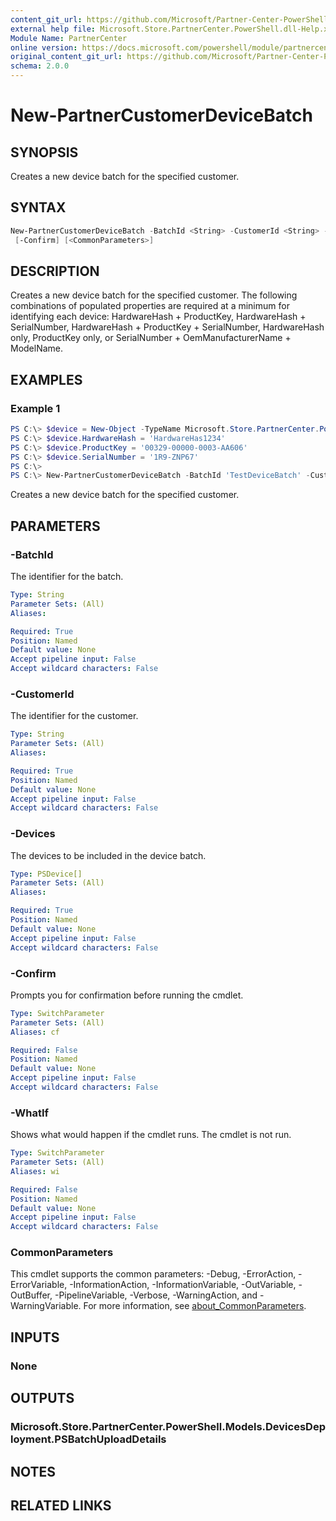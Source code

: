```yaml
---
content_git_url: https://github.com/Microsoft/Partner-Center-PowerShell/blob/master/docs/help/New-PartnerCustomerDeviceBatch.md
external help file: Microsoft.Store.PartnerCenter.PowerShell.dll-Help.xml
Module Name: PartnerCenter
online version: https://docs.microsoft.com/powershell/module/partnercenter/New-PartnerCustomerDeviceBatch
original_content_git_url: https://github.com/Microsoft/Partner-Center-PowerShell/blob/master/docs/help/New-PartnerCustomerDeviceBatch.md
schema: 2.0.0
---
```


# New-PartnerCustomerDeviceBatch

## SYNOPSIS
Creates a new device batch for the specified customer.

## SYNTAX

```powershell
New-PartnerCustomerDeviceBatch -BatchId <String> -CustomerId <String> -Devices <PSDevice[]> [-WhatIf]
 [-Confirm] [<CommonParameters>]
```

## DESCRIPTION
Creates a new device batch for the specified customer. The following combinations of populated properties are required at a minimum for identifying each device: HardwareHash + ProductKey, HardwareHash + SerialNumber, HardwareHash + ProductKey + SerialNumber, HardwareHash only, ProductKey only, or SerialNumber + OemManufacturerName + ModelName.

## EXAMPLES

### Example 1
```powershell
PS C:\> $device = New-Object -TypeName Microsoft.Store.PartnerCenter.PowerShell.Models.DevicesDeployment.PSDevice
PS C:\> $device.HardwareHash = 'HardwareHas1234'
PS C:\> $device.ProductKey = '00329-00000-0003-AA606'
PS C:\> $device.SerialNumber = '1R9-ZNP67'
PS C:\>
PS C:\> New-PartnerCustomerDeviceBatch -BatchId 'TestDeviceBatch' -CustomerId '46a62ece-10ad-42e5-b3f1-b2ed53e6fc08' -Devices $device
```

Creates a new device batch for the specified customer.

## PARAMETERS

### -BatchId
The identifier for the batch.

```yaml
Type: String
Parameter Sets: (All)
Aliases:

Required: True
Position: Named
Default value: None
Accept pipeline input: False
Accept wildcard characters: False
```

### -CustomerId
The identifier for the customer.

```yaml
Type: String
Parameter Sets: (All)
Aliases:

Required: True
Position: Named
Default value: None
Accept pipeline input: False
Accept wildcard characters: False
```

### -Devices
The devices to be included in the device batch.

```yaml
Type: PSDevice[]
Parameter Sets: (All)
Aliases:

Required: True
Position: Named
Default value: None
Accept pipeline input: False
Accept wildcard characters: False
```

### -Confirm
Prompts you for confirmation before running the cmdlet.

```yaml
Type: SwitchParameter
Parameter Sets: (All)
Aliases: cf

Required: False
Position: Named
Default value: None
Accept pipeline input: False
Accept wildcard characters: False
```

### -WhatIf
Shows what would happen if the cmdlet runs.
The cmdlet is not run.

```yaml
Type: SwitchParameter
Parameter Sets: (All)
Aliases: wi

Required: False
Position: Named
Default value: None
Accept pipeline input: False
Accept wildcard characters: False
```

### CommonParameters
This cmdlet supports the common parameters: -Debug, -ErrorAction, -ErrorVariable, -InformationAction, -InformationVariable, -OutVariable, -OutBuffer, -PipelineVariable, -Verbose, -WarningAction, and -WarningVariable. For more information, see [about_CommonParameters](http://go.microsoft.com/fwlink/?LinkID=113216).

## INPUTS

### None

## OUTPUTS

### Microsoft.Store.PartnerCenter.PowerShell.Models.DevicesDeployment.PSBatchUploadDetails

## NOTES

## RELATED LINKS
